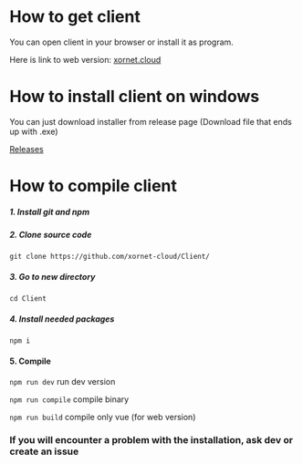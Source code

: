 # How to get client

You can open client in your browser or install it as program.

Here is link to web version:
[xornet.cloud](https://xornet.cloud/)




# How to install client on windows

You can just download installer from release page
(Download file that ends up with .exe)

[Releases](https://github.com/xornet-cloud/Client/releases)


# How to compile client

##### 1. Install git and npm
##### 2. Clone source code
`git clone https://github.com/xornet-cloud/Client/`
##### 3. Go to new directory
`cd Client`
##### 4. Install needed packages
`npm i`
#### 5. Compile

`npm run dev` run dev version

`npm run compile` compile binary

`npm run build` compile only vue (for web version)

### If you will encounter a problem with the installation, ask dev or create an issue
